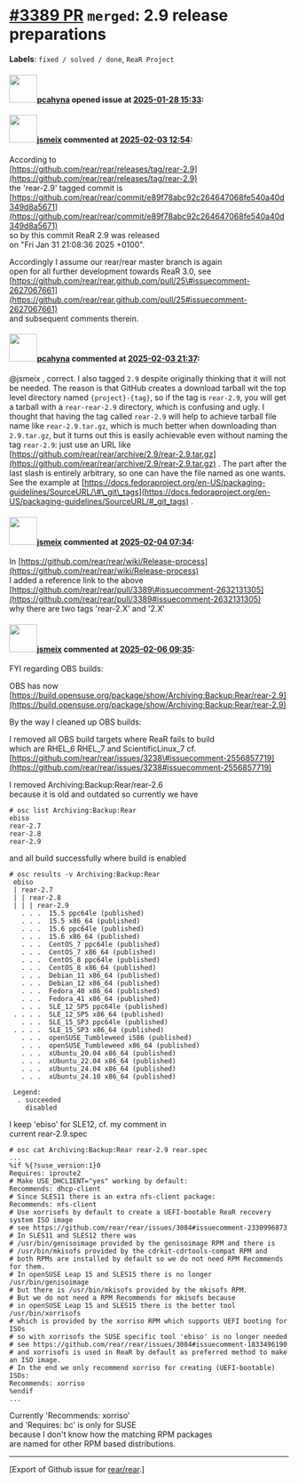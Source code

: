 [\#3389 PR](https://github.com/rear/rear/pull/3389) `merged`: 2.9 release preparations
======================================================================================

**Labels**: `fixed / solved / done`, `ReaR Project`

#### <img src="https://avatars.githubusercontent.com/u/26300485?u=9105d243bc9f7ade463a3e52e8dd13fa67837158&v=4" width="50">[pcahyna](https://github.com/pcahyna) opened issue at [2025-01-28 15:33](https://github.com/rear/rear/pull/3389):

#### <img src="https://avatars.githubusercontent.com/u/1788608?u=925fc54e2ce01551392622446ece427f51e2f0ce&v=4" width="50">[jsmeix](https://github.com/jsmeix) commented at [2025-02-03 12:54](https://github.com/rear/rear/pull/3389#issuecomment-2630884862):

According to  
[https://github.com/rear/rear/releases/tag/rear-2.9](https://github.com/rear/rear/releases/tag/rear-2.9)  
the 'rear-2.9' tagged commit is  
[https://github.com/rear/rear/commit/e89f78abc92c264647068fe540a40d349d8a5671](https://github.com/rear/rear/commit/e89f78abc92c264647068fe540a40d349d8a5671)  
so by this commit ReaR 2.9 was released  
on "Fri Jan 31 21:08:36 2025 +0100".

Accordingly I assume our rear/rear master branch is again  
open for all further development towards ReaR 3.0, see  
[https://github.com/rear/rear.github.com/pull/25\#issuecomment-2627067661](https://github.com/rear/rear.github.com/pull/25#issuecomment-2627067661)  
and subsequent comments therein.

#### <img src="https://avatars.githubusercontent.com/u/26300485?u=9105d243bc9f7ade463a3e52e8dd13fa67837158&v=4" width="50">[pcahyna](https://github.com/pcahyna) commented at [2025-02-03 21:37](https://github.com/rear/rear/pull/3389#issuecomment-2632131305):

@jsmeix , correct. I also tagged `2.9` despite originally thinking that
it will not be needed. The reason is that GitHub creates a download
tarball wit the top level directory named `{project}-{tag}`, so if the
tag is `rear-2.9`, you will get a tarball with a `rear-rear-2.9`
directory, which is confusing and ugly. I thought that having the tag
called `rear-2.9` will help to achieve tarball file name like
`rear-2.9.tar.gz`, which is much better when downloading than
`2.9.tar.gz`, but it turns out this is easily achievable even without
naming the tag `rear-2.9`: just use an URL like
[https://github.com/rear/rear/archive/2.9/rear-2.9.tar.gz](https://github.com/rear/rear/archive/2.9/rear-2.9.tar.gz)
. The part after the last slash is entirely arbitrary, so one can have
the file named as one wants. See the example at
[https://docs.fedoraproject.org/en-US/packaging-guidelines/SourceURL/\#\_git\_tags](https://docs.fedoraproject.org/en-US/packaging-guidelines/SourceURL/#_git_tags)
.

#### <img src="https://avatars.githubusercontent.com/u/1788608?u=925fc54e2ce01551392622446ece427f51e2f0ce&v=4" width="50">[jsmeix](https://github.com/jsmeix) commented at [2025-02-04 07:34](https://github.com/rear/rear/pull/3389#issuecomment-2633096235):

In
[https://github.com/rear/rear/wiki/Release-process](https://github.com/rear/rear/wiki/Release-process)  
I added a reference link to the above  
[https://github.com/rear/rear/pull/3389\#issuecomment-2632131305](https://github.com/rear/rear/pull/3389#issuecomment-2632131305)  
why there are two tags 'rear-2.X' and '2.X'

#### <img src="https://avatars.githubusercontent.com/u/1788608?u=925fc54e2ce01551392622446ece427f51e2f0ce&v=4" width="50">[jsmeix](https://github.com/jsmeix) commented at [2025-02-06 09:35](https://github.com/rear/rear/pull/3389#issuecomment-2639285694):

FYI regarding OBS builds:

OBS has now  
[https://build.opensuse.org/package/show/Archiving:Backup:Rear/rear-2.9](https://build.opensuse.org/package/show/Archiving:Backup:Rear/rear-2.9)

By the way I cleaned up OBS builds:

I removed all OBS build targets where ReaR fails to build  
which are RHEL\_6 RHEL\_7 and ScientificLinux\_7 cf.  
[https://github.com/rear/rear/issues/3238\#issuecomment-2556857719](https://github.com/rear/rear/issues/3238#issuecomment-2556857719)

I removed Archiving:Backup:Rear/rear-2.6  
because it is old and outdated so currently we have

    # osc list Archiving:Backup:Rear
    ebiso
    rear-2.7
    rear-2.8
    rear-2.9

and all build successfully where build is enabled

    # osc results -v Archiving:Backup:Rear
     ebiso
     | rear-2.7
     | | rear-2.8
     | | | rear-2.9
       . . .  15.5 ppc64le (published)
       . . .  15.5 x86_64 (published)
       . . .  15.6 ppc64le (published)
       . . .  15.6 x86_64 (published)
       . . .  CentOS_7 ppc64le (published)
       . . .  CentOS_7 x86_64 (published)
       . . .  CentOS_8 ppc64le (published)
       . . .  CentOS_8 x86_64 (published)
       . . .  Debian_11 x86_64 (published)
       . . .  Debian_12 x86_64 (published)
       . . .  Fedora_40 x86_64 (published)
       . . .  Fedora_41 x86_64 (published)
       . . .  SLE_12_SP5 ppc64le (published)
     . . . .  SLE_12_SP5 x86_64 (published)
       . . .  SLE_15_SP3 ppc64le (published)
     . . . .  SLE_15_SP3 x86_64 (published)
       . . .  openSUSE_Tumbleweed i586 (published)
       . . .  openSUSE_Tumbleweed x86_64 (published)
       . . .  xUbuntu_20.04 x86_64 (published)
       . . .  xUbuntu_22.04 x86_64 (published)
       . . .  xUbuntu_24.04 x86_64 (published)
       . . .  xUbuntu_24.10 x86_64 (published)

     Legend:
      . succeeded           
        disabled       

I keep 'ebiso' for SLE12, cf. my comment in  
current rear-2.9.spec

    # osc cat Archiving:Backup:Rear rear-2.9 rear.spec
    ...
    %if %{?suse_version:1}0
    Requires: iproute2
    # Make USE_DHCLIENT="yes" working by default:
    Recommends: dhcp-client
    # Since SLES11 there is an extra nfs-client package:
    Recommends: nfs-client
    # Use xorrisofs by default to create a UEFI-bootable ReaR recovery system ISO image
    # see https://github.com/rear/rear/issues/3084#issuecomment-2330996873
    # In SLES11 and SLES12 there was
    # /usr/bin/genisoimage provided by the genisoimage RPM and there is
    # /usr/bin/mkisofs provided by the cdrkit-cdrtools-compat RPM and
    # both RPMs are installed by default so we do not need RPM Recommends for them.
    # In openSUSE Leap 15 and SLES15 there is no longer /usr/bin/genisoimage
    # but there is /usr/bin/mkisofs provided by the mkisofs RPM.
    # But we do not need a RPM Recommends for mkisofs because
    # in openSUSE Leap 15 and SLES15 there is the better tool /usr/bin/xorrisofs
    # which is provided by the xorriso RPM which supports UEFI booting for ISOs
    # so with xorrisofs the SUSE specific tool 'ebiso' is no longer needed
    # see https://github.com/rear/rear/issues/3084#issuecomment-1833496190
    # and xorrisofs is used in ReaR by default as preferred method to make an ISO image.
    # In the end we only recommend xorriso for creating (UEFI-bootable) ISOs:
    Recommends: xorriso
    %endif
    ...

Currently 'Recommends: xorriso'  
and 'Requires: bc' is only for SUSE  
because I don't know how the matching RPM packages  
are named for other RPM based distributions.

------------------------------------------------------------------------

\[Export of Github issue for
[rear/rear](https://github.com/rear/rear).\]

